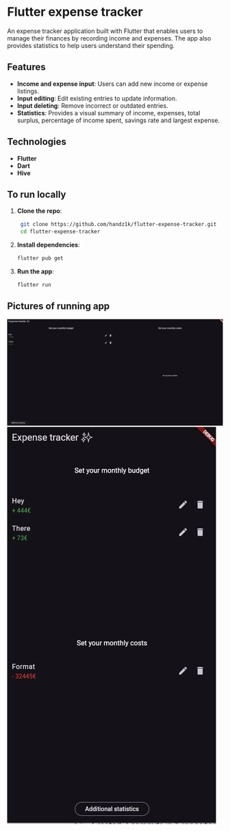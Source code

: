 # Flutter expense tracker

An expense tracker application built with Flutter that enables users to manage their finances by recording income and expenses. The app also provides statistics to help users understand their spending.

## Features

- **Income and expense input**: Users can add new income or expense listings.
- **Input editing**: Edit existing entries to update information.
- **Input deleting**: Remove incorrect or outdated entries.
- **Statistics**: Provides a visual summary of income, expenses, total surplus, percentage of income spent, savings rate and largest expense.

## Technologies

- **Flutter**
- **Dart**
- **Hive**

## To run locally

1. **Clone the repo**:

   ```bash
    git clone https://github.com/handz1k/flutter-expense-tracker.git
    cd flutter-expense-tracker
   ```

2. **Install dependencies**:

   ```bash
   flutter pub get
   ```

3. **Run the app**:

   ```bash
   flutter run
   ```

## Pictures of running app

![View of the app on a desktop](/assets/hellothere.JPG)
![View of the app on a mobile](/assets/hellothere2.JPG)
